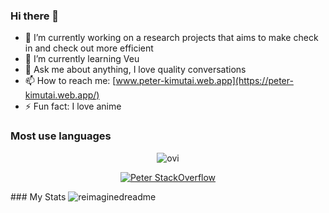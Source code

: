 ### Hi there 👋


- 🔭 I’m currently working on a research projects that aims to make check in and check out more efficient
- 🌱 I’m currently learning Veu
- 💬 Ask me about anything, I love quality conversations
- 📫 How to reach me: [www.peter-kimutai.web.app](https://peter-kimutai.web.app/)
- ⚡ Fun fact: I love anime

### Most use languages
<center>
<img src="https://github-readme-stats.vercel.app/api/top-langs?username=audirebocha&show_icons=true&locale=en&layout=compact&theme=chartreuse-dark" alt="ovi" />

[![Peter StackOverflow](https://github-readme-stackoverflow.vercel.app/?userID=14009549)](https://stackoverflow.com/users/14009549/peter)
</center>
### My Stats
<img src="https://myreadme.vercel.app/api/embed/audirebocha?panels=userstatistics,toprepositories,toplanguages,commitgraph" alt="reimaginedreadme" />

